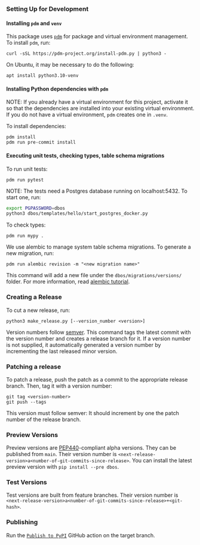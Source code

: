 ### Setting Up for Development

#### Installing `pdm` and `venv`

This package uses [`pdm`](https://pdm-project.org/en/latest/) for package and
virtual environment management.
To install `pdm`, run:

```
curl -sSL https://pdm-project.org/install-pdm.py | python3 -
```

On Ubuntu, it may be necessary to do the following:

```
apt install python3.10-venv
```

#### Installing Python dependencies with `pdm`

NOTE: If you already have a virtual environment for this project, activate
it so that the dependencies are installed into your existing virtual
environment. If you do not have a virtual environment, `pdm` creates one
in `.venv`.

To install dependencies:

```
pdm install
pdm run pre-commit install
```

#### Executing unit tests, checking types, table schema migrations

To run unit tests:

```
pdm run pytest
```

NOTE: The tests need a Postgres database running on localhost:5432. To start
one, run:

```bash
export PGPASSWORD=dbos
python3 dbos/templates/hello/start_postgres_docker.py
```

To check types:

```
pdm run mypy .
```

We use alembic to manage system table schema migrations.
To generate a new migration, run:

```
pdm run alembic revision -m "<new migration name>"
```

This command will add a new file under the `dbos/migrations/versions/` folder.
For more information,
read [alembic tutorial](https://alembic.sqlalchemy.org/en/latest/tutorial.html).

### Creating a Release

To cut a new release, run:

```shell
python3 make_release.py [--version_number <version>]
```

Version numbers follow [semver](https://semver.org/).
This command tags the latest commit with the version number and creates a
release branch for it.
If a version number is not supplied, it automatically generated a version number
by incrementing the last released minor version.

### Patching a release

To patch a release, push the patch as a commit to the appropriate release
branch.
Then, tag it with a version number:

```shell
git tag <version-number>
git push --tags
```

This version must follow semver: It should increment by one the patch number of
the release branch.

### Preview Versions

Preview versions are [PEP440](https://peps.python.org/pep-0440/)-compliant alpha
versions.
They can be published from `main`.
Their version number is
`<next-release-version>a<number-of-git-commits-since-release>`.
You can install the latest preview version with `pip install --pre dbos`.

### Test Versions

Test versions are built from feature branches.
Their version number is
`<next-release-version>a<number-of-git-commits-since-release>+<git-hash>`.

### Publishing

Run the [`Publish to PyPI`](./.github/workflows/publish.yml) GitHub action on
the target branch.
